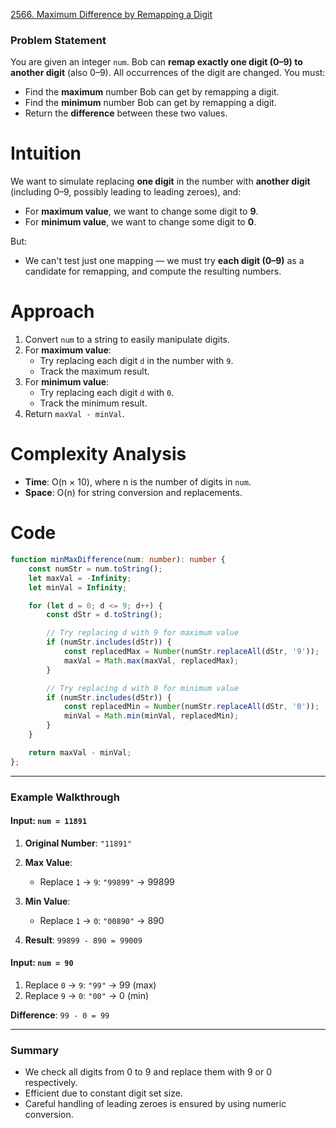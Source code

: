 [2566. Maximum Difference by Remapping a Digit](https://leetcode.com/problems/maximum-difference-by-remapping-a-digit/)

### Problem Statement

You are given an integer `num`. Bob can **remap exactly one digit (0–9) to another digit** (also 0–9). All occurrences of the digit are changed. You must:

* Find the **maximum** number Bob can get by remapping a digit.
* Find the **minimum** number Bob can get by remapping a digit.
* Return the **difference** between these two values.

# Intuition

We want to simulate replacing **one digit** in the number with **another digit** (including 0–9, possibly leading to leading zeroes), and:
* For **maximum value**, we want to change some digit to **9**.
* For **minimum value**, we want to change some digit to **0**.

But:
* We can't test just one mapping — we must try **each digit (0–9)** as a candidate for remapping, and compute the resulting numbers.

# Approach

1. Convert `num` to a string to easily manipulate digits.
2. For **maximum value**:
   * Try replacing each digit `d` in the number with `9`.
   * Track the maximum result.
3. For **minimum value**:
   * Try replacing each digit `d` with `0`.
   * Track the minimum result.
4. Return `maxVal - minVal`.

# Complexity Analysis

* **Time**: O(n × 10), where n is the number of digits in `num`.
* **Space**: O(n) for string conversion and replacements.

# Code

```typescript
function minMaxDifference(num: number): number {
    const numStr = num.toString();
    let maxVal = -Infinity;
    let minVal = Infinity;

    for (let d = 0; d <= 9; d++) {
        const dStr = d.toString();

        // Try replacing d with 9 for maximum value
        if (numStr.includes(dStr)) {
            const replacedMax = Number(numStr.replaceAll(dStr, '9'));
            maxVal = Math.max(maxVal, replacedMax);
        }

        // Try replacing d with 0 for minimum value
        if (numStr.includes(dStr)) {
            const replacedMin = Number(numStr.replaceAll(dStr, '0'));
            minVal = Math.min(minVal, replacedMin);
        }
    }

    return maxVal - minVal;
};

```

---

### Example Walkthrough

#### Input: `num = 11891`

1. **Original Number**: `"11891"`

2. **Max Value**:

   * Replace `1` → `9`: `"99899"` → 99899

3. **Min Value**:

   * Replace `1` → `0`: `"00890"` → 890

4. **Result**: `99899 - 890 = 99009`

#### Input: `num = 90`

1. Replace `0` → `9`: `"99"` → 99 (max)
2. Replace `9` → `0`: `"00"` → 0 (min)

**Difference**: `99 - 0 = 99`

---

### Summary

* We check all digits from 0 to 9 and replace them with 9 or 0 respectively.
* Efficient due to constant digit set size.
* Careful handling of leading zeroes is ensured by using numeric conversion.
